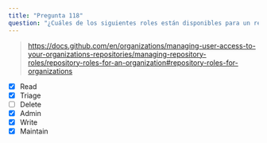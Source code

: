 ```yaml
---
title: "Pregunta 118"
question: "¿Cuáles de los siguientes roles están disponibles para un repository a nivel de organización en GitHub? (Elige cinco)."
---
```


> https://docs.github.com/en/organizations/managing-user-access-to-your-organizations-repositories/managing-repository-roles/repository-roles-for-an-organization#repository-roles-for-organizations

- [x] Read
- [x] Triage
- [ ] Delete
- [x] Admin
- [x] Write
- [x] Maintain
